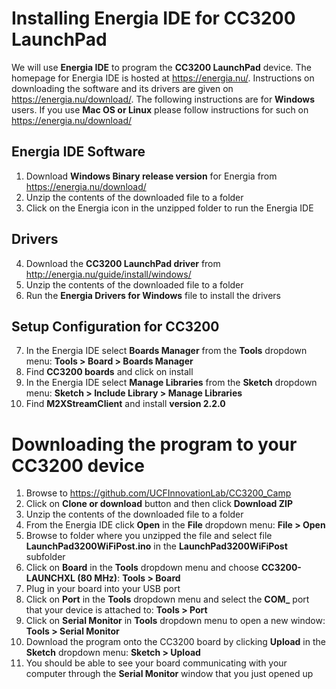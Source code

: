 Installing Energia IDE for CC3200 LaunchPad
===========================================
We will use **Energia IDE** to program the **CC3200 LaunchPad** device. The homepage for Energia IDE is hosted at https://energia.nu/. Instructions on downloading the software and its drivers are given on https://energia.nu/download/. The following instructions are for **Windows** users. If you use **Mac OS or Linux** please follow instructions for such on https://energia.nu/download/

Energia IDE Software
----------------------
1) Download **Windows Binary release version** for Energia from https://energia.nu/download/
2) Unzip the contents of the downloaded file to a folder
3) Click on the Energia icon in the unzipped folder to run the Energia IDE

Drivers
-------
4) Download the **CC3200 LaunchPad driver** from http://energia.nu/guide/install/windows/
5) Unzip the contents of the downloaded file to a folder
6) Run the **Energia Drivers for Windows** file to install the drivers 

Setup Configuration for CC3200
---------------------------------------
7) In the Energia IDE select **Boards Manager** from the **Tools** dropdown menu: **Tools > Board > Boards Manager**
8) Find **CC3200 boards** and click on install
9) In the Energia IDE select **Manage Libraries** from the **Sketch** dropdown menu: **Sketch > Include Library > Manage Libraries**
10) Find **M2XStreamClient** and install **version 2.2.0**

Downloading the program to your CC3200 device
=============================================
1) Browse to https://github.com/UCFInnovationLab/CC3200_Camp
2) Click on **Clone or download** button and then click **Download ZIP**
3) Unzip the contents of the downloaded file to a folder
4) From the Energia IDE click **Open** in the **File** dropdown menu: **File > Open**
5) Browse to folder where you unzipped the file and select file **LaunchPad3200WiFiPost.ino** in the **LaunchPad3200WiFiPost** subfolder
6) Click on **Board** in the **Tools** dropdown menu and choose **CC3200-LAUNCHXL (80 MHz)**: **Tools > Board**
7) Plug in your board into your USB port
8) Click on **Port** in the **Tools** dropdown menu and select the **COM_** port that your device is attached to: **Tools > Port**
9) Click on **Serial Monitor** in **Tools** dropdown menu to open a new window: **Tools > Serial Monitor**
10) Download the program onto the CC3200 board by clicking **Upload** in the **Sketch** dropdown menu: **Sketch > Upload**
11) You should be able to see your board communicating with your computer through the **Serial Monitor** window that you just opened up
